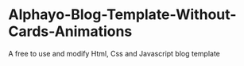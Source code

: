 # Alphayo-Blog-Template-Without-Cards-Animations
A free to use and modify Html, Css and Javascript blog template
